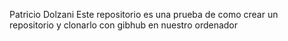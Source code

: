 Patricio Dolzani
Este repositorio es una prueba de como crear un repositorio y clonarlo con gibhub en nuestro ordenador
